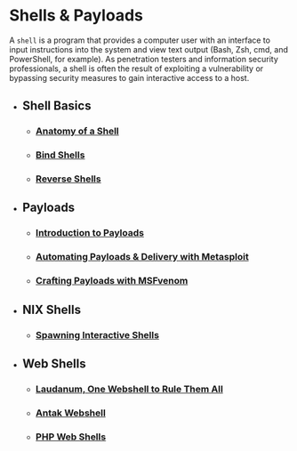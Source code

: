 # Shells & Payloads

A `shell` is a program that provides a computer user with an interface to input instructions into the system and view text output (Bash, Zsh, cmd, and PowerShell, for example). As penetration testers and information security professionals, a shell is often the result of exploiting a vulnerability or bypassing security measures to gain interactive access to a host.

- ## **Shell Basics**

  - ### [**Anatomy of a Shell**](./Anatomy%20of%20a%20Shell.md)

  - ### [**Bind Shells**](./Bind%20Shells.md)

  - ### [**Reverse Shells**](./Reverse%20Shells.md)

- ## **Payloads**

  - ### [**Introduction to Payloads**](./Introduction%20to%20Payloads.md)

  - ### [**Automating Payloads & Delivery with Metasploit**](./Automating%20Payloads%20&%20Delivery%20with%20Metasploit.md)

  - ### [**Crafting Payloads with MSFvenom**](./Crafting%20Payloads%20with%20MSFvenom.md)

- ## **NIX Shells**

  - ### [**Spawning Interactive Shells**](./Spawning%20Interactive%20Shells.md)

- ## **Web Shells**

  - ### [**Laudanum, One Webshell to Rule Them All**](./Laudanum,%20One%20Webshell%20to%20Rule%20Them%20All.md)

  - ### [**Antak Webshell**](./Antak%20Webshell.md)

  - ### [**PHP Web Shells**](./PHP%20Web%20Shells.md)